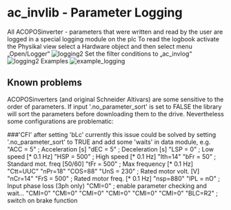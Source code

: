# ac_invlib - Parameter Logging
All ACOPOSinverter - parameters that were written and read by the user are logged in a special logging module on the plc
To read the logbook activate the Physikal view select a Hardware object and then select menu „Open/Logger“
![logging2](https://github.com/hilch/ac_invlib/blob/master/docs/logging_import1.jpg)
Set the filter conditions to „ac_invlog“
![logging2](https://github.com/hilch/ac_invlib/blob/master/docs/logging_import2.jpg)
Examples
![example_logging](https://github.com/hilch/ac_invlib/blob/master/docs/sample_logging.png)

## Known problems
ACOPOSinverters (and original Schneider Altivars) are some sensitive to the order of parameters.
If input '.no_parameter_sort' is set to FALSE the library will sort the parameters before downloading them
to the drive.
Nevertheless some configurations are problematic:

###'CFI' after setting 'bLc'
currently this issue could be solved by setting '.no_parameter_sort' to TRUE and add some 'waits' in
data module, e.g.
"ACC = 5"		; Acceleration [s]
"dEC = 5"		; Deceleration [s]
"LSP = 0"		; Low speed [* 0.1 Hz]
"HSP = 500"		; High speed [* 0.1 Hz]
"Ith=14"
"bFr = 50"		; Standard mot. freq [50/60]
"tFr = 500"		; Max frequency [* 0.1 Hz]
"Ctt=UUC"
"nPr=18"
"COS=88"
"UnS = 230"		; Rated motor volt. [V]
"nCr=14"
"FrS = 500"		; Rated motor freq. [* 0.1 Hz]
"nsp=880"
"IPL = nO"		; Input phase loss (3ph only)
"CMI=0"			; enable parameter checking and wait...
"CMI=0"
"CMI=0"
"CMI=0"
"CMI=0"
"CMI=0"
"CMI=0"
"BLC=R2"		; switch on brake function

